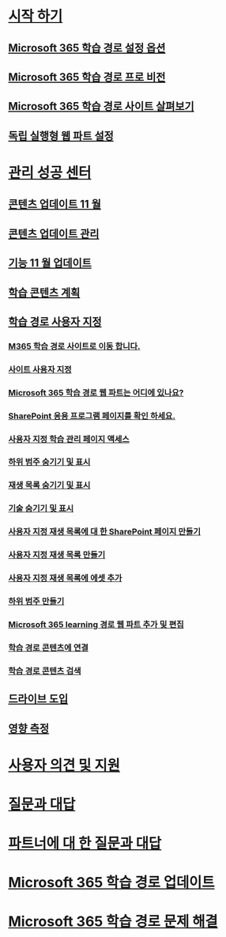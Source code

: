 # [시작 하기](index.md)
## [Microsoft 365 학습 경로 설정 옵션](custom_setupoptions.md)
## [Microsoft 365 학습 경로 프로 비전](custom_provision.md)
## [Microsoft 365 학습 경로 사이트 살펴보기](custom_exploresite.md)
## [독립 실행형 웹 파트 설정](custom_manualsetup.md)
# [관리 성공 센터](custom_successcenter.md)
## [콘텐츠 업데이트 11 월](custom_contentupdates.md)
## [콘텐츠 업데이트 관리](custom_managecontentupdates.md)
## [기능 11 월 업데이트](custom_featureupdates.md)
## [학습 콘텐츠 계획](custom_plancontent.md)
## [학습 경로 사용자 지정](custom_overview.md)
### [M365 학습 경로 사이트로 이동 합니다.](custom_goto.md)
### [사이트 사용자 지정](custom_edithelp.md)
### [Microsoft 365 학습 경로 웹 파트는 어디에 있나요?](custom_whereiswebpart.md)
### [SharePoint 응용 프로그램 페이지를 확인 하세요.](custom_apppages.md)
### [사용자 지정 학습 관리 페이지 액세스](custom_accessadmin.md)
### [하위 범주 숨기기 및 표시](custom_hideshowsub.md)
### [재생 목록 숨기기 및 표시](custom_hideshowplaylists.md)
### [기술 숨기기 및 표시](custom_hideshowtech.md)
### [사용자 지정 재생 목록에 대 한 SharePoint 페이지 만들기](custom_createnewpage.md)
### [사용자 지정 재생 목록 만들기](custom_createnewplaylist.md)
### [사용자 지정 재생 목록에 에셋 추가](custom_addassets.md)
### [하위 범주 만들기](custom_createnewcat.md)
### [Microsoft 365 learning 경로 웹 파트 추가 및 편집](custom_addwebpart.md)
### [학습 경로 콘텐츠에 연결](custom_linking.md)
### [학습 경로 콘텐츠 검색](custom_search.md)
## [드라이브 도입](driveadoption.md)
## [영향 측정](custom_measureimpact.md)
# [사용자 의견 및 지원](feedback.md)
# [질문과 대답](faq.md)
# [파트너에 대 한 질문과 대답](custom_partner.md)
# [Microsoft 365 학습 경로 업데이트](custom_update.md)
# [Microsoft 365 학습 경로 문제 해결](custom_troubleshooting.md) 